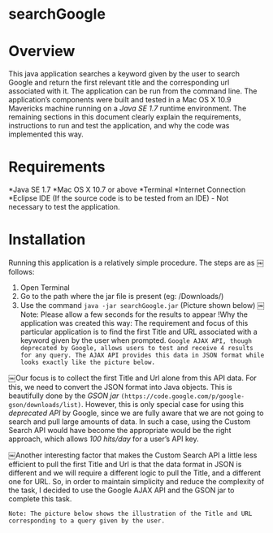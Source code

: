 searchGoogle
============

Overview
=========
This java application searches a keyword given by the user to search Google and return the first relevant title and the corresponding url associated with it. The application can be run from the command line. The application’s components were built and tested in a Mac OS X 10.9 Mavericks machine running on a *Java SE 1.7* runtime environment.
The remaining sections in this document clearly explain the requirements, instructions to run and test the application, and why the code was implemented this way.

Requirements
=============
*Java SE 1.7
*Mac OS X 10.7 or above
*Terminal
*Internet Connection
*Eclipse IDE (If the source code is to be tested from an IDE) - Not necessary to test the application.

Installation
============
Running this application is a relatively simple procedure. The steps are as
￼follows:
1. Open Terminal
2. Go to the path where the jar file is present (eg: /Downloads/)
3. Use the command ```java -jar searchGoogle.jar``` (Picture shown below)
￼
Note: Please allow a few seconds for the results to appear !Why the application was created this way:
The requirement and focus of this particular application is to find the first Title and URL associated with a keyword given by the user when prompted.
```Google AJAX API, though deprecated by Google, allows users to test and receive 4 results for any query. The AJAX API provides this data in JSON format while looks exactly like the picture below.```

￼Our focus is to collect the first Title and Url alone from this API data. For this, we need to convert the JSON format into Java objects. This is beautifully done by the *GSON jar* ```(https://code.google.com/p/google-gson/downloads/list)```. However, this is only special case for using this *deprecated API* by Google, since we are fully aware that we are not going to search and pull large amounts of data. In such a case, using the Custom Search API would have become the appropriate would be the right approach, which allows *100 hits/day* for a user’s API key.

￼Another interesting factor that makes the Custom Search API a little less efficient to pull the first Title and Url is that the data format in JSON is different and we will require a different logic to pull the Title, and a different one for URL. So, in order to maintain simplicity and reduce the complexity of the task, I decided to use the Google AJAX API and the GSON jar to complete this task.
```
Note: The picture below shows the illustration of the Title and URL corresponding to a query given by the user.
```
